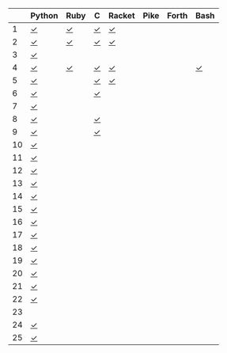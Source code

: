 |    | Python       | Ruby         | C            | Racket       | Pike         | Forth        | Bash         |
| -- | ------       | ----         | -            | ------       | ----         | -----        | ----         |
|  1 | [✓][01py]    | [✓][01rb]    | [✓][01c]     | [✓][01rkt]   |              |              |              |
|  2 | [✓][02py]    | [✓][02rb]    | [✓][02c]     | [✓][02rkt]   |              |              |              |
|  3 | [✓][03py]    |              |              |              |              |              |              |
|  4 | [✓][04py]    | [✓][04rb]    | [✓][04c]     | [✓][04rkt]   |              |              | [✓][04sh]    |
|  5 | [✓][05py]    |              | [✓][05c]     | [✓][05rkt]   |              |              |              |
|  6 | [✓][06py]    |              | [✓][06c]     |              |              |              |              |
|  7 | [✓][07py]    |              |              |              |              |              |              |
|  8 | [✓][08py]    |              | [✓][08c]     |              |              |              |              |
|  9 | [✓][09py]    |              | [✓][09c]     |              |              |              |              |
| 10 | [✓][10py]    |              |              |              |              |              |              |
| 11 | [✓][11py]    |              |              |              |              |              |              |
| 12 | [✓][12py]    |              |              |              |              |              |              |
| 13 | [✓][13py]    |              |              |              |              |              |              |
| 14 | [✓][14py]    |              |              |              |              |              |              |
| 15 | [✓][15py]    |              |              |              |              |              |              |
| 16 | [✓][16py]    |              |              |              |              |              |              |
| 17 | [✓][17py]    |              |              |              |              |              |              |
| 18 | [✓][18py]    |              |              |              |              |              |              |
| 19 | [✓][19py]    |              |              |              |              |              |              |
| 20 | [✓][20py]    |              |              |              |              |              |              |
| 21 | [✓][21py]    |              |              |              |              |              |              |
| 22 | [✓][22py]    |              |              |              |              |              |              |
| 23 |              |              |              |              |              |              |              |
| 24 | [✓][24py]    |              |              |              |              |              |              |
| 25 | [✓][25py]    |              |              |              |              |              |              |

[01py]:      https://github.com/allengarvin/adventofcode/blob/main/2017/01/01-python.py
[01rb]:      https://github.com/allengarvin/adventofcode/blob/main/2017/01/01-ruby.rb
[01c]:       https://github.com/allengarvin/adventofcode/blob/main/2017/01/01-c.c
[01rkt]:     https://github.com/allengarvin/adventofcode/blob/main/2017/01/01-racket.rkt
[02py]:      https://github.com/allengarvin/adventofcode/blob/main/2017/02/02-python.py
[02rb]:      https://github.com/allengarvin/adventofcode/blob/main/2017/02/02-ruby.rb
[02c]:       https://github.com/allengarvin/adventofcode/blob/main/2017/02/02-c.c
[02rkt]:     https://github.com/allengarvin/adventofcode/blob/main/2017/02/02-racket.rkt
[03py]:      https://github.com/allengarvin/adventofcode/blob/main/2017/03/03-python.py
[04py]:      https://github.com/allengarvin/adventofcode/blob/main/2017/04/04-python.py
[04rb]:      https://github.com/allengarvin/adventofcode/blob/main/2017/04/04-ruby.rb
[04c]:       https://github.com/allengarvin/adventofcode/blob/main/2017/04/04-c.c
[04rkt]:     https://github.com/allengarvin/adventofcode/blob/main/2017/04/04-racket.rkt
[04sh]:      https://github.com/allengarvin/adventofcode/blob/main/2017/04/04-bash.sh
[05py]:      https://github.com/allengarvin/adventofcode/blob/main/2017/05/05-python.py
[05c]:       https://github.com/allengarvin/adventofcode/blob/main/2017/05/05-c.c
[05rkt]:     https://github.com/allengarvin/adventofcode/blob/main/2017/05/05-racket.rkt
[06py]:      https://github.com/allengarvin/adventofcode/blob/main/2017/06/06-python.py
[06c]:       https://github.com/allengarvin/adventofcode/blob/main/2017/06/06-c.c
[07py]:      https://github.com/allengarvin/adventofcode/blob/main/2017/07/07-python.py
[08py]:      https://github.com/allengarvin/adventofcode/blob/main/2017/08/08-python.py
[08c]:       https://github.com/allengarvin/adventofcode/blob/main/2017/08/08-c.c
[09py]:      https://github.com/allengarvin/adventofcode/blob/main/2017/09/09-python.py
[09c]:       https://github.com/allengarvin/adventofcode/blob/main/2017/09/09-c.c
[10py]:      https://github.com/allengarvin/adventofcode/blob/main/2017/10/10-python.py
[11py]:      https://github.com/allengarvin/adventofcode/blob/main/2017/11/11-python.py
[12py]:      https://github.com/allengarvin/adventofcode/blob/main/2017/12/12-python.py
[13py]:      https://github.com/allengarvin/adventofcode/blob/main/2017/13/13-python.py
[14py]:      https://github.com/allengarvin/adventofcode/blob/main/2017/14/14-python.py
[15py]:      https://github.com/allengarvin/adventofcode/blob/main/2017/15/15-python.py
[16py]:      https://github.com/allengarvin/adventofcode/blob/main/2017/16/16-python.py
[17py]:      https://github.com/allengarvin/adventofcode/blob/main/2017/17/17-python.py
[18py]:      https://github.com/allengarvin/adventofcode/blob/main/2017/18/18-python.py
[19py]:      https://github.com/allengarvin/adventofcode/blob/main/2017/19/19-python.py
[20py]:      https://github.com/allengarvin/adventofcode/blob/main/2017/20/20-python.py
[21py]:      https://github.com/allengarvin/adventofcode/blob/main/2017/21/21-python.py
[22py]:      https://github.com/allengarvin/adventofcode/blob/main/2017/22/22-python.py
[24py]:      https://github.com/allengarvin/adventofcode/blob/main/2017/24/24-python.py
[25py]:      https://github.com/allengarvin/adventofcode/blob/main/2017/25/25-python.py
